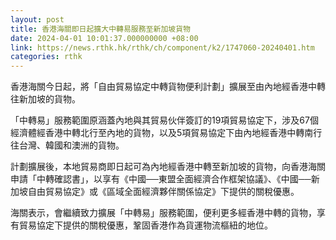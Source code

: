 ```yaml
---
layout: post
title: 香港海關即日起擴大中轉易服務至新加坡貨物
date: 2024-04-01 10:01:37.000000000 +08:00
link: https://news.rthk.hk/rthk/ch/component/k2/1747060-20240401.htm
categories: rthk
---
```


香港海關今日起，將「自由貿易協定中轉貨物便利計劃」擴展至由內地經香港中轉往新加坡的貨物。

「中轉易」服務範圍原涵蓋內地與其貿易伙伴簽訂的19項貿易協定下，涉及67個經濟體經香港中轉北行至內地的貨物，以及5項貿易協定下由內地經香港中轉南行往台灣、韓國和澳洲的貨物。

計劃擴展後，本地貿易商即日起可為內地經香港中轉至新加坡的貨物，向香港海關申請「中轉確認書」，以享有《中國──東盟全面經濟合作框架協議》、《中國──新加坡自由貿易協定》或《區域全面經濟夥伴關係協定》下提供的關稅優惠。

海關表示，會繼續致力擴展「中轉易」服務範圍，便利更多經香港中轉的貨物，享有貿易協定下提供的關稅優惠，鞏固香港作為貨運物流樞紐的地位。
